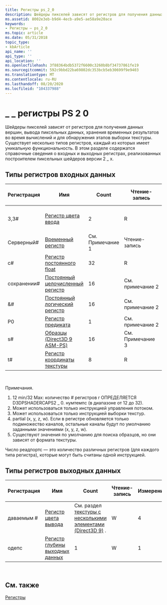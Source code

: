 ```yaml
---
title: Регистры ps_2_0
description: Шейдеры пикселей зависят от регистров для получения данных вершин, вывода пиксельных данных, хранения временных результатов во время вычислений и для обнаружения этапов выборки текстуры.
ms.assetid: 8002e3eb-b9d4-4ecb-a9e5-ae58a9e20ace
keywords:
- Регистры — ps_2_0
ms.topic: article
ms.date: 05/31/2018
topic_type:
- kbArticle
api_name: ''
api_type: ''
api_location: ''
ms.openlocfilehash: 3f88364bdb5372f6600c3260b8bf34737861fe19
ms.sourcegitcommit: 592c9bbd22ba69802dc353bcb5eb30699f9e9403
ms.translationtype: MT
ms.contentlocale: ru-RU
ms.lasthandoff: 08/20/2020
ms.locfileid: "104337988"
---
```

# <a name="ps_2_0-registers"></a>\_ \_ регистры PS 2 0

Шейдеры пикселей зависят от регистров для получения данных вершин, вывода пиксельных данных, хранения временных результатов во время вычислений и для обнаружения этапов выборки текстуры. Существует несколько типов регистров, каждый из которых имеет уникальную функциональность. В этом разделе содержатся справочные сведения о входных и выходных регистрах, реализованных построителем пиксельных шейдеров версии 2 \_ x.

## <a name="input-register-types"></a>Типы регистров входных данных



| Регистрация | Имя                                                                                          | Count      | Чтение-запись        | \# Чтение портов | \# Операций чтения и inst | Измерение | реладдр | Значения по умолчанию                  | Требуется ДКЛ |
|----------|-----------------------------------------------------------------------------------------------|------------|------------|---------------|---------------|-----------|---------|---------------------------|--------------|
| 3,3\#      | [Регистр цвета ввода](dx9-graphics-reference-asm-ps-registers-input-color.md)               | 2          | R          | 1             | Неограниченно     | 4         | Нет       | Partial (0001). См. Примечание 4 | Да            |
| Cерверный\#      | [Временный регистр](dx9-graphics-reference-asm-ps-registers-temporary.md)                   | См. Примечание 1 | Чтение-запись        | 3             | Неограниченно     | 4         | Нет       | Нет                      | Нет            |
| c\#      | [Регистр постоянного float](dx9-graphics-reference-asm-ps-registers-constant-float.md)         | 32         | R          | 1             | 2             | 4         | Нет       | 0000                      | Нет            |
| сохранении\#      | [Постоянный целочисленный регистр](dx9-graphics-reference-asm-ps-registers-constant-integer.md)     | 16         | См. примечание 2 | 1             | 1             | 4         | Нет       | 0000                      | Нет            |
| &\#      | [Постоянный логический регистр](dx9-graphics-reference-asm-ps-registers-constant-boolean.md)     | 16         | См. примечание 2 | 1             | 1             | 1         | Нет       | FALSE                     | Нет            |
| P0       | [Регистр предиката](dx9-graphics-reference-asm-ps-registers-predicate.md)                   | 1          | См. примечание 2 | 1             | 1             | 1         | Нет       | Нет                      | Да            |
| s\#      | [Образцы (Direct3D 9 ASM-PS)](dx9-graphics-reference-asm-ps-registers-sampler.md)            | 16         | См. Примечание 3 | 1             | 1             | 4         | Нет       | См. Примечание 5                | Да            |
| t\#      | [Регистр координаты текстуры](dx9-graphics-reference-asm-ps-registers-texture-coordinate.md) | 8          | R          | 1             | 1             | 4         | Нет       | Нет                      | Да            |



 

Примечания.

1.  12 min/32 Max: количество \# регистров r ОПРЕДЕЛЯЕТСЯ D3DPSHADERCAPS2 \_ 0. нумтемпс (в диапазоне от 12 до 32).
2.  Может использоваться только инструкцией управления потоком.
3.  Может использоваться только инструкцией выборки текстур.
4.  partial (x, y, z, w). Если в регистре обновляется только подмножество каналов, остальные каналы будут по умолчанию заданными значениями (x, y, z, w).
5.  Существуют значения по умолчанию для поиска образцов, но они зависят от формата текстуры.

Число реадпортс — это количество различных регистров (для каждого типа регистра), которые могут быть считаны одной инструкцией.

## <a name="output-register-types"></a>Типы регистров выходных данных



| Регистрация | Имя                                                                              | Count                                                                             | Чтение-запись | Измерение | реладдр | Значения по умолчанию | Требуется ДКЛ |
|----------|-----------------------------------------------------------------------------------|-----------------------------------------------------------------------------------|-----|-----------|---------|----------|--------------|
| даваемым #     | [Регистр цвета вывода](dx9-graphics-reference-asm-ps-registers-output-color.md) | См. раздел [текстуры с несколькими элементами (Direct3D 9)](/windows/desktop/direct3d9/multiple-element-textures) . | W   | 4         | Нет       | Нет     | Нет            |
| одепс   | [Регистр глубины выходных данных](dx9-graphics-reference-asm-ps-registers-output-depth.md) | 1                                                                                 | W   | 1         | Нет       | Нет     | Нет            |



 

## <a name="related-topics"></a>См. также

<dl> <dt>

[Регистры](dx9-graphics-reference-asm-ps-registers.md)
</dt> </dl>

 

 